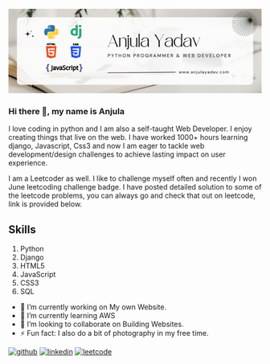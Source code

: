 ![I am Python Programmer and a Self-Taught Web Developer.](https://github.com/AY8818/AY8818/blob/main/Anjula%20Yadav.png)
### Hi there 👋, my name is Anjula

I love coding in python and I am also a self-taught Web Developer. I enjoy creating things that live on the web.
I have worked 1000+ hours learning django, Javascript, Css3 and now I am eager to tackle web development/design challenges to achieve lasting impact on user experience.

I am a Leetcoder as well. I like to challenge myself often and recently I won June leetcoding challenge badge. I have posted detailed solution to  some of the leetcode problems, you can always go and check that out on leetcode, link is provided below.

## Skills
1. Python  
2. Django
3. HTML5   
4. JavaScript
5. CSS3    
6. SQL

- 🔭 I’m currently working on My own Website. 
- 🌱 I’m currently learning AWS 
- 👯 I’m looking to collaborate on Building Websites. 
- ⚡ Fun fact: I also do a bit of photography in my free time. 


[<img src='https://cdn.jsdelivr.net/npm/simple-icons@3.0.1/icons/github.svg' alt='github' height='40'>](https://github.com/AY8818)  [<img src='https://cdn.jsdelivr.net/npm/simple-icons@3.0.1/icons/linkedin.svg' alt='linkedin' height='40'>](https://www.linkedin.com/in/anjulayadav/)  [<img src='https://cdn.jsdelivr.net/npm/simple-icons@3.0.1/icons/leetcode.svg' alt='leetcode' height='40'>](https://leetcode.com/AY_/)  



 

